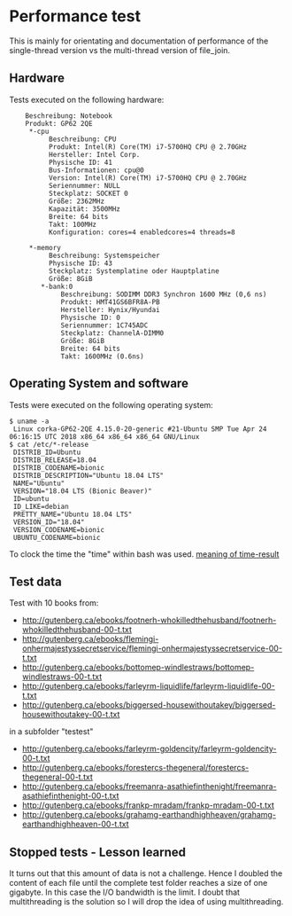 # Performance test

This is mainly for orientating and documentation of performance of the single-thread version 
vs the multi-thread version of file_join.

## Hardware
Tests executed on the following hardware:
```
    Beschreibung: Notebook
    Produkt: GP62 2QE 
     *-cpu
          Beschreibung: CPU
          Produkt: Intel(R) Core(TM) i7-5700HQ CPU @ 2.70GHz
          Hersteller: Intel Corp.
          Physische ID: 41
          Bus-Informationen: cpu@0
          Version: Intel(R) Core(TM) i7-5700HQ CPU @ 2.70GHz
          Seriennummer: NULL
          Steckplatz: SOCKET 0
          Größe: 2362MHz
          Kapazität: 3500MHz
          Breite: 64 bits
          Takt: 100MHz
          Konfiguration: cores=4 enabledcores=4 threads=8

     *-memory
          Beschreibung: Systemspeicher
          Physische ID: 43
          Steckplatz: Systemplatine oder Hauptplatine
          Größe: 8GiB
        *-bank:0
             Beschreibung: SODIMM DDR3 Synchron 1600 MHz (0,6 ns)
             Produkt: HMT41GS6BFR8A-PB
             Hersteller: Hynix/Hyundai
             Physische ID: 0
             Seriennummer: 1C745ADC
             Steckplatz: ChannelA-DIMM0
             Größe: 8GiB
             Breite: 64 bits
             Takt: 1600MHz (0.6ns)

```

## Operating System and software
Tests were executed on the following operating system:
```
$ uname -a
 Linux corka-GP62-2QE 4.15.0-20-generic #21-Ubuntu SMP Tue Apr 24 06:16:15 UTC 2018 x86_64 x86_64 x86_64 GNU/Linux
$ cat /etc/*-release
 DISTRIB_ID=Ubuntu
 DISTRIB_RELEASE=18.04
 DISTRIB_CODENAME=bionic
 DISTRIB_DESCRIPTION="Ubuntu 18.04 LTS"
 NAME="Ubuntu"
 VERSION="18.04 LTS (Bionic Beaver)"
 ID=ubuntu
 ID_LIKE=debian
 PRETTY_NAME="Ubuntu 18.04 LTS"
 VERSION_ID="18.04"
 VERSION_CODENAME=bionic
 UBUNTU_CODENAME=bionic

```
To clock the time the "time" within bash was used. [meaning of time-result](https://stackoverflow.com/questions/556405/what-do-real-user-and-sys-mean-in-the-output-of-time1/556411#556411)

## Test data

Test with 10 books from:
- http://gutenberg.ca/ebooks/footnerh-whokilledthehusband/footnerh-whokilledthehusband-00-t.txt
- http://gutenberg.ca/ebooks/flemingi-onhermajestyssecretservice/flemingi-onhermajestyssecretservice-00-t.txt
- http://gutenberg.ca/ebooks/bottomep-windlestraws/bottomep-windlestraws-00-t.txt
- http://gutenberg.ca/ebooks/farleyrm-liquidlife/farleyrm-liquidlife-00-t.txt
- http://gutenberg.ca/ebooks/biggersed-housewithoutakey/biggersed-housewithoutakey-00-t.txt

in a subfolder "testest"
- http://gutenberg.ca/ebooks/farleyrm-goldencity/farleyrm-goldencity-00-t.txt
- http://gutenberg.ca/ebooks/forestercs-thegeneral/forestercs-thegeneral-00-t.txt
- http://gutenberg.ca/ebooks/freemanra-asathiefinthenight/freemanra-asathiefinthenight-00-t.txt
- http://gutenberg.ca/ebooks/frankp-mradam/frankp-mradam-00-t.txt
- http://gutenberg.ca/ebooks/grahamg-earthandhighheaven/grahamg-earthandhighheaven-00-t.txt

## Stopped tests - Lesson learned

It turns out that this amount of data is not a challenge. Hence I doubled the content of each file until the complete
test folder reaches a size of one gigabyte. In this case the I/O bandwidth is the limit. I doubt that multithreading is
the solution so I will drop the idea of using multithreading.
